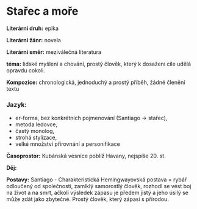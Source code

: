 # Stařec a moře

**Literární druh:** epika

**Literární žánr:** novela

**Literární směr:** meziválečná literatura

**téma:** lidské myšlení a chování, prostý člověk, který k dosažení cíle udělá opravdu cokoli.

**Kompozice:** chronologická, jednoduchý a prostý příběh, žádné členění textu

### Jazyk: 
- er-forma, bez konkrétních pojmenování (Santiago -> stařec), 
- metoda ledovce, 
- častý monolog, 
- strohá stylizace, 
- velké množství přirovnání a personifikace

**Časoprostor:** Kubánská vesnice poblíž Havany, nejspíše 20. st.

**Děj:** 

**Postavy:** Santiago - Charakteristická Hemingwayovská postava = rybář odloučený od společnosti, zamlklý samorostlý člověk, rozhodl se vést boj na život a na smrt, ačkoli výsledek zápasu je předem jistý a jeho úsilý se může zdát jako zbytečné. Prostý člověk, který zápasí s přírodou.